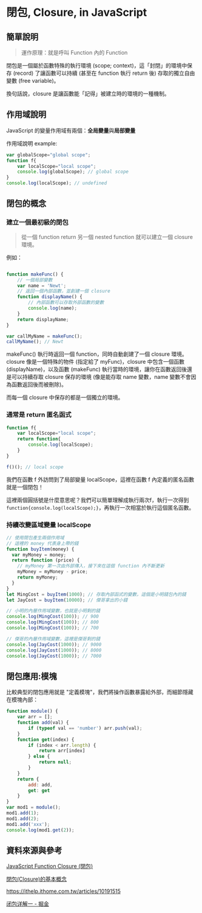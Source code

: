 # 閉包, Closure, in JavaScript

## 簡單說明

> 運作原理：就是呼叫 Function 內的 Function

閉包是一個屬於函數特殊的執行環境 (scope; context)，這「封閉」的環境中保存 (record) 了讓函數可以持續 (甚至在 function 執行 return 後) 存取的獨立自由變數 (free variable)。

換句話說，closure 是讓函數能「記得」被建立時的環境的一種機制。

## 作用域說明

JavaScript 的變量作用域有兩個：**全局變量**與**局部變量**

作用域說明 example:

```javascript
var globalScope="global scope"; 
function f{ 
    var localScope="local scope"; 
    console.log(globalScope); // global scope 
}
console.log(localScope); // undefined
```

## 閉包的概念 

### 建立一個最初級的閉包
> 從一個 function return 另一個 nested function 就可以建立一個 closure 環境。

例如：
```javascript 

function makeFunc() {
    // 一個局部變數
    var name = 'Newt';
    // 返回一個內部函數，並創建一個 closure
    function displayName() {
        // 內部函數可以存取外部函數的變數
        console.log(name);
    }    
    return displayName;
}

var callMyName = makeFunc();
callMyName(); // Newt
```
makeFunc() 執行時返回一個 function，同時自動創建了一個 closure 環境。closure 像是一個特殊的物件 (指定給了 myFunc)，closure 中包含一個函數 (displayName)，以及函數 (makeFunc) 執行當時的環境，讓你在函數返回後還是可以持續存取 closure 保存的環境 (像是能存取 name 變數，name 變數不會因為函數返回後而被刪除)。

而每一個 closure 中保存的都是一個獨立的環境。

### 通常是 return 匿名函式

```javascript
function f{
    var localScope="local scope";
    return function{
        console.log(localScope);
    }
}

f()(); // local scope
```

我們在函數 f 外訪問到了局部變量 localScope，這裡在函數 f 內定義的匿名函數就是一個閉包！

這裡兩個圓括號是什麼意思呢？我們可以簡單理解成執行兩次f，執行一次得到`function{console.log(localScope);}`，再執行一次相當於執行這個匿名函數。

### 持續改變區域變量 localScope

```javascript
// 使用閉包產生兩個作用域
// 這裡的 money 代表身上帶的錢
function buyItem(money) {
  var myMoney = money;
  return function (price) {
    // myMoney 第一次由外部傳入，接下來在這個 function 內不斷更新
    myMoney = myMoney - price;
    return myMoney;
  }
}
let MingCost = buyItem(1000); // 存取內部函式的變數，這個是小明錢包內的錢
let JayCost = buyItem(10000); // 傑哥拿出的小錢

// 小明的內層作用域變數，也就是小明剩的錢
console.log(MingCost(100)); // 900
console.log(MingCost(100)); // 800
console.log(MingCost(100)); // 700

// 傑哥的內層作用域變數，這裡是傑哥剩的錢
console.log(JayCost(1000)); // 9000
console.log(JayCost(1000)); // 8000
console.log(JayCost(1000)); // 7000
```

## 閉包應用:模塊

比較典型的閉包應用就是 "定義模塊"，我們將操作函數暴露給外部，而細節隱藏在模塊內部：

```javascript
function module() {
	var arr = [];
	function add(val) {
		if (typeof val == 'number') arr.push(val);
	}
	function get(index) {
		if (index < arr.length) {
			return arr[index]
		} else {
			return null;
		}
	}
	return {
		add: add,
		get: get
	}
}
var mod1 = module();
mod1.add(1);
mod1.add(2);
mod1.add('xxx');
console.log(mod1.get(2));
```




## 資料來源與參考
[JavaScript Function Closure (閉包)](http://www.fooish.com/javascript/function-closure.html)

[閉包(Closure)的基本概念](http://www.victsao.com/blog/81-javascript/301-javascript-function-closure)

https://ithelp.ithome.com.tw/articles/10191515

[闭包详解一 - 掘金](https://juejin.im/post/5b081f8d6fb9a07a9b3664b6)






